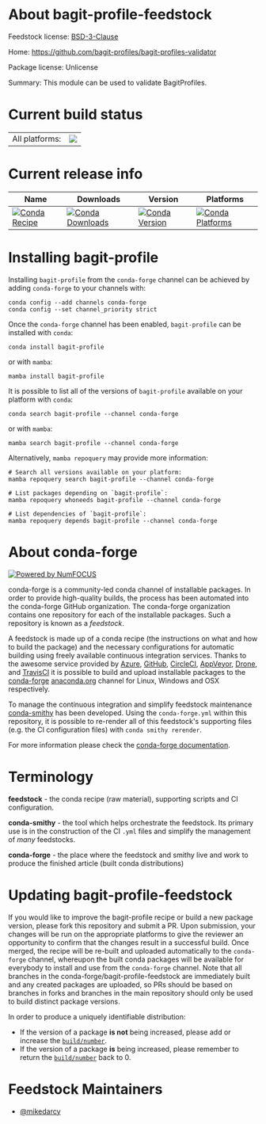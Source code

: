 About bagit-profile-feedstock
=============================

Feedstock license: [BSD-3-Clause](https://github.com/conda-forge/bagit-profile-feedstock/blob/main/LICENSE.txt)

Home: https://github.com/bagit-profiles/bagit-profiles-validator

Package license: Unlicense

Summary: This module can be used to validate BagitProfiles.

Current build status
====================


<table><tr><td>All platforms:</td>
    <td>
      <a href="https://dev.azure.com/conda-forge/feedstock-builds/_build/latest?definitionId=11852&branchName=main">
        <img src="https://dev.azure.com/conda-forge/feedstock-builds/_apis/build/status/bagit-profile-feedstock?branchName=main">
      </a>
    </td>
  </tr>
</table>

Current release info
====================

| Name | Downloads | Version | Platforms |
| --- | --- | --- | --- |
| [![Conda Recipe](https://img.shields.io/badge/recipe-bagit--profile-green.svg)](https://anaconda.org/conda-forge/bagit-profile) | [![Conda Downloads](https://img.shields.io/conda/dn/conda-forge/bagit-profile.svg)](https://anaconda.org/conda-forge/bagit-profile) | [![Conda Version](https://img.shields.io/conda/vn/conda-forge/bagit-profile.svg)](https://anaconda.org/conda-forge/bagit-profile) | [![Conda Platforms](https://img.shields.io/conda/pn/conda-forge/bagit-profile.svg)](https://anaconda.org/conda-forge/bagit-profile) |

Installing bagit-profile
========================

Installing `bagit-profile` from the `conda-forge` channel can be achieved by adding `conda-forge` to your channels with:

```
conda config --add channels conda-forge
conda config --set channel_priority strict
```

Once the `conda-forge` channel has been enabled, `bagit-profile` can be installed with `conda`:

```
conda install bagit-profile
```

or with `mamba`:

```
mamba install bagit-profile
```

It is possible to list all of the versions of `bagit-profile` available on your platform with `conda`:

```
conda search bagit-profile --channel conda-forge
```

or with `mamba`:

```
mamba search bagit-profile --channel conda-forge
```

Alternatively, `mamba repoquery` may provide more information:

```
# Search all versions available on your platform:
mamba repoquery search bagit-profile --channel conda-forge

# List packages depending on `bagit-profile`:
mamba repoquery whoneeds bagit-profile --channel conda-forge

# List dependencies of `bagit-profile`:
mamba repoquery depends bagit-profile --channel conda-forge
```


About conda-forge
=================

[![Powered by
NumFOCUS](https://img.shields.io/badge/powered%20by-NumFOCUS-orange.svg?style=flat&colorA=E1523D&colorB=007D8A)](https://numfocus.org)

conda-forge is a community-led conda channel of installable packages.
In order to provide high-quality builds, the process has been automated into the
conda-forge GitHub organization. The conda-forge organization contains one repository
for each of the installable packages. Such a repository is known as a *feedstock*.

A feedstock is made up of a conda recipe (the instructions on what and how to build
the package) and the necessary configurations for automatic building using freely
available continuous integration services. Thanks to the awesome service provided by
[Azure](https://azure.microsoft.com/en-us/services/devops/), [GitHub](https://github.com/),
[CircleCI](https://circleci.com/), [AppVeyor](https://www.appveyor.com/),
[Drone](https://cloud.drone.io/welcome), and [TravisCI](https://travis-ci.com/)
it is possible to build and upload installable packages to the
[conda-forge](https://anaconda.org/conda-forge) [anaconda.org](https://anaconda.org/)
channel for Linux, Windows and OSX respectively.

To manage the continuous integration and simplify feedstock maintenance
[conda-smithy](https://github.com/conda-forge/conda-smithy) has been developed.
Using the ``conda-forge.yml`` within this repository, it is possible to re-render all of
this feedstock's supporting files (e.g. the CI configuration files) with ``conda smithy rerender``.

For more information please check the [conda-forge documentation](https://conda-forge.org/docs/).

Terminology
===========

**feedstock** - the conda recipe (raw material), supporting scripts and CI configuration.

**conda-smithy** - the tool which helps orchestrate the feedstock.
                   Its primary use is in the construction of the CI ``.yml`` files
                   and simplify the management of *many* feedstocks.

**conda-forge** - the place where the feedstock and smithy live and work to
                  produce the finished article (built conda distributions)


Updating bagit-profile-feedstock
================================

If you would like to improve the bagit-profile recipe or build a new
package version, please fork this repository and submit a PR. Upon submission,
your changes will be run on the appropriate platforms to give the reviewer an
opportunity to confirm that the changes result in a successful build. Once
merged, the recipe will be re-built and uploaded automatically to the
`conda-forge` channel, whereupon the built conda packages will be available for
everybody to install and use from the `conda-forge` channel.
Note that all branches in the conda-forge/bagit-profile-feedstock are
immediately built and any created packages are uploaded, so PRs should be based
on branches in forks and branches in the main repository should only be used to
build distinct package versions.

In order to produce a uniquely identifiable distribution:
 * If the version of a package **is not** being increased, please add or increase
   the [``build/number``](https://docs.conda.io/projects/conda-build/en/latest/resources/define-metadata.html#build-number-and-string).
 * If the version of a package **is** being increased, please remember to return
   the [``build/number``](https://docs.conda.io/projects/conda-build/en/latest/resources/define-metadata.html#build-number-and-string)
   back to 0.

Feedstock Maintainers
=====================

* [@mikedarcy](https://github.com/mikedarcy/)

